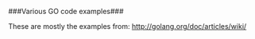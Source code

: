 ###Various GO code examples###

These are mostly the examples from:
http://golang.org/doc/articles/wiki/
